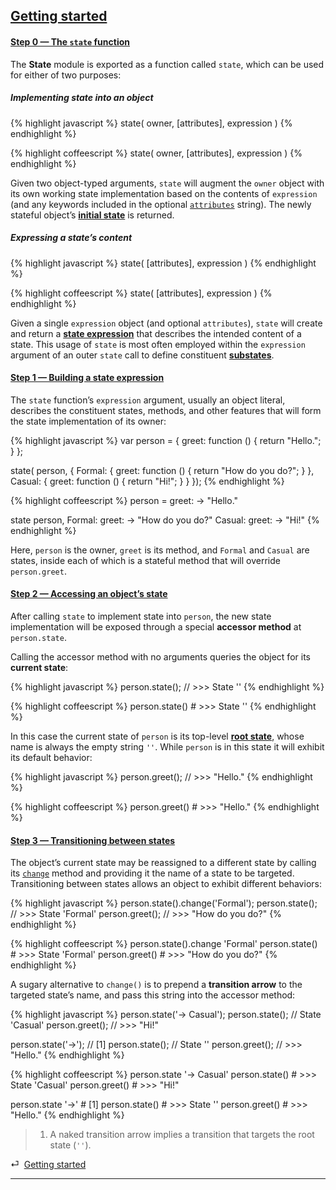 ## [Getting started](#getting-started)

<div class="local-toc" data-pattern="^Step \d+ . (.*)" data-replace="$1"></div>

#### [Step 0 — The `state` function](#getting-started--the-state-function)

The **State** module is exported as a function called `state`, which can be used for either of two purposes:

##### Implementing state into an object

{% highlight javascript %}
state( owner, [attributes], expression )
{% endhighlight %}

{% highlight coffeescript %}
state( owner, [attributes], expression )
{% endhighlight %}

Given two object-typed arguments, `state` will augment the `owner` object with its own working state implementation based on the contents of `expression` (and any keywords included in the optional [`attributes`](#concepts--attributes) string). The newly stateful object’s [**initial state**](#concepts--attributes--destination) is returned.

##### Expressing a state’s content

{% highlight javascript %}
state( [attributes], expression )
{% endhighlight %}

{% highlight coffeescript %}
state( [attributes], expression )
{% endhighlight %}

Given a single `expression` object (and optional `attributes`), `state` will create and return a [**state expression**](#concepts--expressions) that describes the intended content of a state. This usage of `state` is most often employed within the `expression` argument of an outer `state` call to define constituent [**substates**](#concepts--inheritance--superstates-and-substates).


#### [Step 1 — Building a state expression](#getting-started--building-a-state-expression)

The `state` function’s `expression` argument, usually an object literal, describes the constituent states, methods, and other features that will form the state implementation of its owner:

{% highlight javascript %}
var person = {
    greet: function () { return "Hello."; }
};

state( person, {
    Formal: {
        greet: function () { return "How do you do?"; }
    },
    Casual: {
        greet: function () { return "Hi!"; }
    }
});
{% endhighlight %}

{% highlight coffeescript %}
person =
  greet: -> "Hello."

state person,
  Formal:
    greet: -> "How do you do?"
  Casual:
    greet: -> "Hi!"
{% endhighlight %}

Here, `person` is the owner, `greet` is its method, and `Formal` and `Casual` are states, inside each of which is a stateful method that will override `person.greet`.


#### [Step 2 — Accessing an object’s state](#getting-started--accessing-an-objects-state)

After calling `state` to implement state into `person`, the new state implementation will be exposed through a special **accessor method** at `person.state`.

Calling the accessor method with no arguments queries the object for its **current state**:

{% highlight javascript %}
person.state();  // >>> State ''
{% endhighlight %}

{% highlight coffeescript %}
person.state()  # >>> State ''
{% endhighlight %}

In this case the current state of `person` is its top-level [**root state**](#concepts--inheritance--the-root-state), whose name is always the empty string `''`. While `person` is in this state it will exhibit its default behavior:

{% highlight javascript %}
person.greet();  // >>> "Hello."
{% endhighlight %}

{% highlight coffeescript %}
person.greet()  # >>> "Hello."
{% endhighlight %}


#### [Step 3 — Transitioning between states](#getting-started--transitioning-between-states)

The object’s current state may be reassigned to a different state by calling its [`change`](/api/#state--prototype--change) method and providing it the name of a state to be targeted. Transitioning between states allows an object to exhibit different behaviors:

{% highlight javascript %}
person.state().change('Formal');
person.state();                   // >>> State 'Formal'
person.greet();                   // >>> "How do you do?"
{% endhighlight %}

{% highlight coffeescript %}
person.state().change 'Formal'
person.state()                  # >>> State 'Formal'
person.greet()                  # >>> "How do you do?"
{% endhighlight %}

A sugary alternative to `change()` is to prepend a **transition arrow** to the targeted state’s name, and pass this string into the accessor method:

{% highlight javascript %}
person.state('-> Casual');
person.state();                   // State 'Casual'
person.greet();                   // >>> "Hi!"

person.state('->');               // [1]
person.state();                   // State ''
person.greet();                   // >>> "Hello."
{% endhighlight %}

{% highlight coffeescript %}
person.state '-> Casual'
person.state()                  # >>> State 'Casual'
person.greet()                  # >>> "Hi!"

person.state '->'               # [1]
person.state()                  # >>> State ''
person.greet()                  # >>> "Hello."
{% endhighlight %}

> 1. A naked transition arrow implies a transition that targets the root state (`''`).

<div class="backcrumb">
⏎  <a class="section" href="#getting-started">Getting started</a>
</div>

* * *
